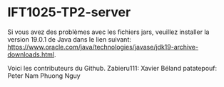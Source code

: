 # IFT1025-TP2-server

Si vous avez des problèmes avec les fichiers jars, veuillez installer la version 19.0.1 de Java dans le lien suivant: https://www.oracle.com/java/technologies/javase/jdk19-archive-downloads.html.

Voici les contributeurs du Github.
Zabieru111: Xavier Béland
patatepouf: Peter Nam Phuong Nguy
